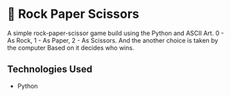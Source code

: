 # 📌 Rock Paper Scissors

A simple rock-paper-scissor game build using the Python and ASCII Art.
0 - As Rock,
1 - As Paper,
2 - As Scissors.
And the another choice is taken by the computer Based on it decides who wins.

## Technologies Used

- Python
